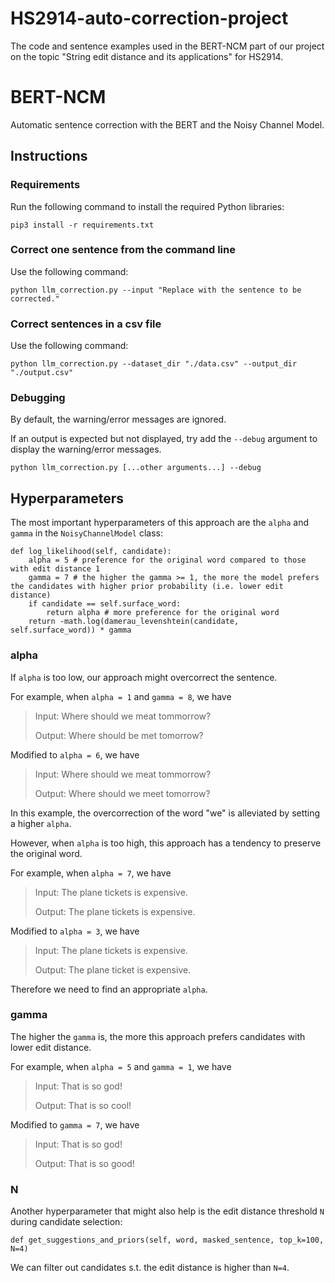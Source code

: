 # HS2914-auto-correction-project

The code and sentence examples used in the BERT-NCM part of our project on the topic "String edit distance and its applications" for HS2914. 

# BERT-NCM

Automatic sentence correction with the BERT and the Noisy Channel Model.

## Instructions

### Requirements

Run the following command to install the required Python libraries:

```
pip3 install -r requirements.txt
```

### Correct one sentence from the command line

Use the following command: 

```python llm_correction.py --input "Replace with the sentence to be corrected."```

### Correct sentences in a csv file

Use the following command:

```python llm_correction.py --dataset_dir "./data.csv" --output_dir "./output.csv"```

### Debugging

By default, the warning/error messages are ignored. 

If an output is expected but not displayed, try add the ```--debug``` argument to display the warning/error messages.

```python llm_correction.py [...other arguments...] --debug```

## Hyperparameters

The most important hyperparameters of this approach are the ```alpha``` and ```gamma``` in the ```NoisyChannelModel``` class: 

```
def log_likelihood(self, candidate):
    alpha = 5 # preference for the original word compared to those with edit distance 1
    gamma = 7 # the higher the gamma >= 1, the more the model prefers the candidates with higher prior probability (i.e. lower edit distance)
    if candidate == self.surface_word:
        return alpha # more preference for the original word
    return -math.log(damerau_levenshtein(candidate, self.surface_word)) * gamma
```

### alpha

If ```alpha``` is too low, our approach might overcorrect the sentence.

For example, when ```alpha = 1``` and ```gamma = 8```, we have
> Input: Where should we meat tommorrow?
>
> Output: Where should be met tomorrow?

Modified to ```alpha = 6```, we have 
> Input: Where should we meat tommorrow?
>
> Output: Where should we meet tomorrow?

In this example, the overcorrection of the word "we" is alleviated by setting a higher ```alpha```. 

However, when ```alpha``` is too high, this approach has a tendency to preserve the original word.

For example, when ```alpha = 7```, we have
> Input: The plane tickets is expensive.
>
> Output: The plane tickets is expensive.

Modified to ```alpha = 3```, we have
> Input: The plane tickets is expensive.
>
> Output: The plane ticket is expensive.

Therefore we need to find an appropriate ```alpha```.

### gamma

The higher the ```gamma``` is, the more this approach prefers candidates with lower edit distance.

For example, when ```alpha = 5``` and ```gamma = 1```, we have
> Input: That is so god!
>
> Output: That is so cool!

Modified to ```gamma = 7```, we have
> Input: That is so god!
>
> Output: That is so good!

### N

Another hyperparameter that might also help is the edit distance threshold ```N``` during candidate selection: 

```
def get_suggestions_and_priors(self, word, masked_sentence, top_k=100, N=4)
```

We can filter out candidates s.t. the edit distance is higher than ```N=4```.



